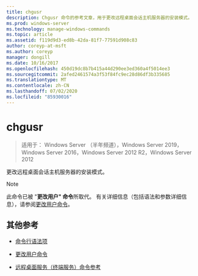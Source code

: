 ```yaml
---
title: chgusr
description: Chgusr 命令的参考文章，用于更改远程桌面会话主机服务器的安装模式。
ms.prod: windows-server
ms.technology: manage-windows-commands
ms.topic: article
ms.assetid: f119d9d3-ed8b-42da-81f7-77591d908c83
author: coreyp-at-msft
ms.author: coreyp
manager: dongill
ms.date: 10/16/2017
ms.openlocfilehash: 450d19dc8b7b415a44d290ee3ed360a4f5014ee3
ms.sourcegitcommit: 2afed2461574a3f53f84fc9ec28d86df3b335685
ms.translationtype: MT
ms.contentlocale: zh-CN
ms.lasthandoff: 07/02/2020
ms.locfileid: "85930016"
---
```

# <a name="chgusr"></a>chgusr

> 适用于： Windows Server （半年频道），Windows Server 2019，Windows Server 2016，Windows Server 2012 R2，Windows Server 2012

更改远程桌面会话主机服务器的安装模式。

> [!NOTE]
> 此命令已被 "**更改用户" 命令**所取代。 有关详细信息（包括语法和参数详细信息），请参阅[更改用户命令](change-user.md)。

## <a name="additional-references"></a>其他参考

- [命令行语法项](command-line-syntax-key.md)

- [更改用户命令](change-user.md)

- [远程桌面服务（终端服务）命令参考](remote-desktop-services-terminal-services-command-reference.md)
